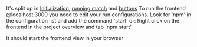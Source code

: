 It's split up in [Initialization](src/main/js/initialization/readme.md), [running match](src/main/js/matchInfo/readme.md)
and [buttons](src/main/js/buttons/readme.md)
To run the frontend @localhost:3000 you need to edit your run configurations. 
Look for 'npm' in the configuration list and add the command 'start' 
or:
Right click on the frontend in the project overview and tab 'npm start'

It should start the frontend view in your browser

